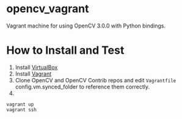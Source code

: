 opencv_vagrant
==============

Vagrant machine for using OpenCV 3.0.0 with Python bindings.

How to Install and Test
========================

1. Install [VirtualBox](http://virtualbox.org)
2. Install [Vagrant](http://vagrantup.com)
3. Clone OpenCV and OpenCV Contrib repos and edit `Vagrantfile` config.vm.synced_folder to reference them correctly.
4.

```
vagrant up
vagrant ssh
```
